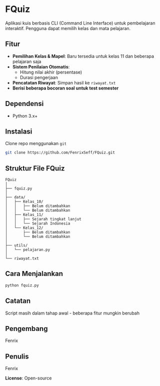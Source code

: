 # FQuiz

Aplikasi kuis berbasis CLI (Command Line Interface) untuk pembelajaran interaktif. Pengguna dapat memilih kelas dan mata pelajaran.

## Fitur
- **Pemilihan Kelas & Mapel**: Baru tersedia untuk kelas 11 dan beberapa pelajaran saja
- **Sistem Penilaian Otomatis**:
  - Hitung nilai akhir (persentase)
  - Durasi pengerjaan
- **Pencatatan Riwayat**: Simpan hasil ke `riwayat.txt`
- **Berisi beberapa bocoran soal untuk test semester**

## Dependensi
- Python 3.x+

## Instalasi

Clone repo menggunakan `git`
```bash
git clone https://github.com/FenrixSeff/FQuiz.git
```

## Struktur File FQuiz
```
FQuiz
│
├── fquiz.py
│
├── data/
│   ├── Kelas_10/
│   │   ├── Belum ditambahkan
│   │   └── Belum ditambahkan
│   ├── Kelas_11/
│   │   ├── Sejarah tingkat lanjut
│   │   └── Sejarah Indonesia
│   └── Kelas_12/
│       ├── Belum ditambahkan
│       └── Belum ditambahkan
│
├── utils/
│   └── pelajaran.py
│
└── riwayat.txt
```

## Cara Menjalankan
```bash
python fquiz.py
```

## Catatan

Script masih dalam tahap awal - beberapa fitur mungkin berubah

## Pengembang

Fenrix

## Penulis

Fenrix

**License**: Open-source
